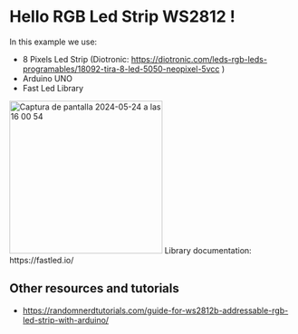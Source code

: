 # Hello RGB Led Strip WS2812 !
In this example we use: 
- 8 Pixels Led Strip (Diotronic: https://diotronic.com/leds-rgb-leds-programables/18092-tira-8-led-5050-neopixel-5vcc )
- Arduino UNO
- Fast Led Library 
<img width="270" alt="Captura de pantalla 2024-05-24 a las 16 00 54" src="https://github.com/linalab/sensors_library/assets/19651027/d56dbecd-fc96-46f7-a561-98ea363d95cd">
Library documentation: https://fastled.io/


## Other resources and tutorials
- https://randomnerdtutorials.com/guide-for-ws2812b-addressable-rgb-led-strip-with-arduino/
